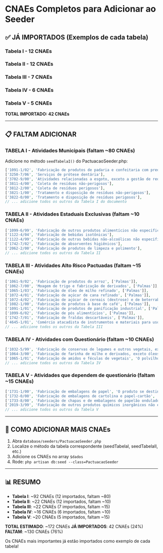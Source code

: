 # CNAEs Completos para Adicionar ao Seeder

## ✅ JÁ IMPORTADOS (Exemplos de cada tabela)

### Tabela I - 12 CNAEs
### Tabela II - 12 CNAEs  
### Tabela III - 7 CNAEs
### Tabela IV - 6 CNAEs
### Tabela V - 5 CNAEs

**TOTAL IMPORTADO: 42 CNAEs**

---

## 📋 FALTAM ADICIONAR

### TABELA I - Atividades Municipais (faltam ~80 CNAEs)

Adicione no método `seedTabelaI()` do PactuacaoSeeder.php:

```php
['1091-1/02', 'Fabricação de produtos de padaria e confeitaria com predominância de produção própria'],
['3250-7/06', 'Serviços de prótese dentária'],
['3702-9/00', 'Atividades relacionadas a esgoto, exceto a gestão de redes'],
['3811-4/00', 'Coleta de resíduos não-perigosos'],
['3812-2/00', 'Coleta de resíduos perigosos'],
['3821-1/00', 'Tratamento e disposição de resíduos não-perigosos'],
['3822-0/00', 'Tratamento e disposição de resíduos perigosos'],
// ... adicione todos os outros da Tabela I do documento
```

### TABELA II - Atividades Estaduais Exclusivas (faltam ~10 CNAEs)

```php
['1099-6/99', 'Fabricação de outros produtos alimentícios não especificados anteriormente'],
['1122-4/04', 'Fabricação de bebidas isotônicas'],
['1122-4/99', 'Fabricação de outras bebidas não-alcoólicas não especificadas anteriormente'],
['1742-7/02', 'Fabricação de absorventes higiênicos'],
['2062-2/00', 'Fabricação de produtos de limpeza e polimento'],
// ... adicione todos os outros da Tabela II
```

### TABELA III - Atividades Alto Risco Pactuadas (faltam ~15 CNAEs)

```php
['1061-9/02', 'Fabricação de produtos do arroz', ['Palmas']],
['1062-7/00', 'Moagem de trigo e fabricação de derivados', ['Palmas']],
['1065-1/03', 'Fabricação de óleo de milho refinado', ['Palmas']],
['1072-4/01', 'Fabricação de açúcar de cana refinado', ['Palmas']],
['1072-4/02', 'Fabricação de açúcar de cereais (dextrose) e de beterraba', ['Palmas']],
['1082-1/00', 'Fabricação de produtos à base de café', ['Palmas']],
['1091-1/01', 'Fabricação de produtos de panificação industrial', ['Palmas']],
['1099-6/02', 'Fabricação de pós alimentícios', ['Palmas']],
['1742-7/01', 'Fabricação de fraldas descartáveis', ['Palmas']],
['4645-1/01', 'Comércio atacadista de instrumentos e materiais para uso médico, cirúrgico, hospitalar e de laboratórios', ['Araguaína', 'Augustinópolis', 'Colinas do TO', 'Dianópolis', 'Guaraí', 'Gurupi', 'Palmas', 'Porto Nacional', 'Paraíso do TO', 'Tocantinópolis']],
// ... adicione todos os outros da Tabela III
```

### TABELA IV - Atividades com Questionário (faltam ~10 CNAEs)

```php
['1032-5/99', 'Fabricação de conservas de legumes e outros vegetais, exceto palmito', 'O resultado do exercício da atividade será diferente de produto artesanal?', ['Araguaína', 'Augustinópolis', 'Colinas do TO', 'Dianópolis', 'Guaraí', 'Gurupi', 'Palmas', 'Porto Nacional', 'Paraíso do TO', 'Tocantinópolis']],
['1064-3/00', 'Fabricação de farinha de milho e derivados, exceto óleos de milho', 'O resultado do exercício da atividade será diferente de produto artesanal?', ['Araguaína', 'Augustinópolis', 'Colinas do TO', 'Dianópolis', 'Guaraí', 'Gurupi', 'Palmas', 'Porto Nacional', 'Paraíso do TO', 'Tocantinópolis']],
['1065-1/01', 'Fabricação de amidos e féculas de vegetais', 'O polvilho, resultado do exercício da atividade econômica, será diferente de produto artesanal?', ['Araguaína', 'Augustinópolis', 'Colinas do TO', 'Dianópolis', 'Guaraí', 'Gurupi', 'Palmas', 'Porto Nacional', 'Paraíso do TO', 'Tocantinópolis']],
// ... adicione todos os outros da Tabela IV
```

### TABELA V - Atividades que dependem de questionário (faltam ~15 CNAEs)

```php
['1731-1/00', 'Fabricação de embalagens de papel', 'O produto se destina a entrar em contato com alimento ou será usado para embalar produto a ser esterilizado?'],
['1732-0/00', 'Fabricação de embalagens de cartolina e papel-cartão', 'O produto se destina a entrar em contato com alimento ou produto para saúde?'],
['1733-8/00', 'Fabricação de chapas e de embalagens de papelão ondulado', 'O produto se destina a entrar em contato com alimento ou produto para saúde?'],
['2019-3/99', 'Fabricação de outros produtos químicos inorgânicos não especificados anteriormente', 'O resultado do exercício da atividade será produto de uso ou aplicação como aditivo de alimentos?'],
// ... adicione todos os outros da Tabela V
```

---

## 🚀 COMO ADICIONAR MAIS CNAEs

1. Abra `database/seeders/PactuacaoSeeder.php`
2. Localize o método da tabela correspondente (seedTabelaI, seedTabelaII, etc.)
3. Adicione os CNAEs no array `$dados`
4. Rode: `php artisan db:seed --class=PactuacaoSeeder`

---

## 📊 RESUMO

- **Tabela I**: ~92 CNAEs (12 importados, faltam ~80)
- **Tabela II**: ~22 CNAEs (12 importados, faltam ~10)
- **Tabela III**: ~22 CNAEs (7 importados, faltam ~15)
- **Tabela IV**: ~16 CNAEs (6 importados, faltam ~10)
- **Tabela V**: ~20 CNAEs (5 importados, faltam ~15)

**TOTAL ESTIMADO**: ~172 CNAEs
**JÁ IMPORTADOS**: 42 CNAEs (24%)
**FALTAM**: ~130 CNAEs (76%)

Os CNAEs mais importantes já estão importados como exemplo de cada tabela!
